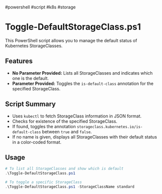 #powershell #script #k8s #storage
# Toggle-DefaultStorageClass.ps1

This PowerShell script allows you to manage the default status of Kubernetes StorageClasses.

## Features

- **No Parameter Provided:** Lists all StorageClasses and indicates which one is the default.
- **Parameter Provided:** Toggles the `is-default-class` annotation for the specified StorageClass.

## Script Summary

- Uses `kubectl` to fetch StorageClass information in JSON format.
- Checks for existence of the specified StorageClass.
- If found, toggles the annotation `storageclass.kubernetes.io/is-default-class` between `true` and `false`.
- If no name is given, displays all StorageClasses with their default status in a color-coded format.

## Usage

```powershell
# To list all StorageClasses and show which is default
.\Toggle-DefaultStorageClass.ps1

# To toggle a specific StorageClass
.\Toggle-DefaultStorageClass.ps1 -StorageClassName standard
```
